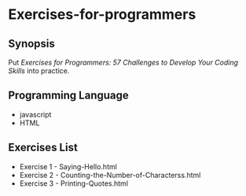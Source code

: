 # Exercises-for-programmers

## Synopsis
Put *Exercises for Programmers: 57 Challenges to Develop Your Coding Skills* into practice.

## Programming Language
* javascript
* HTML

## Exercises List
* Exercise 1 - Saying-Hello.html
* Exercise 2 - Counting-the-Number-of-Characterss.html
* Exercise 3 - Printing-Quotes.html
